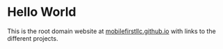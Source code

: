 #  Hello World

This is the root domain website at [mobilefirstllc.github.io](https://mobilefirstllc.github.io) with links to the different projects.
